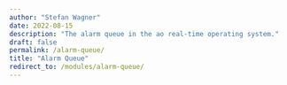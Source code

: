 ```yaml
---
author: "Stefan Wagner"
date: 2022-08-15
description: "The alarm queue in the ao real-time operating system."
draft: false
permalink: /alarm-queue/
title: "Alarm Queue"
redirect_to: /modules/alarm-queue/
---
```

